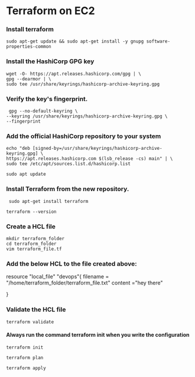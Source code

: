 # Terraform on EC2

### Install terraform


```
sudo apt-get update && sudo apt-get install -y gnupg software-properties-common
```

### Install the HashiCorp GPG key

```
wget -O- https://apt.releases.hashicorp.com/gpg | \
gpg --dearmor | \
sudo tee /usr/share/keyrings/hashicorp-archive-keyring.gpg
```

### Verify the key's fingerprint.

```
 gpg --no-default-keyring \
--keyring /usr/share/keyrings/hashicorp-archive-keyring.gpg \
--fingerprint
```

### Add the official HashiCorp repository to your system
```
echo "deb [signed-by=/usr/share/keyrings/hashicorp-archive-keyring.gpg] \
https://apt.releases.hashicorp.com $(lsb_release -cs) main" | \
sudo tee /etc/apt/sources.list.d/hashicorp.list
```
```
sudo apt update

```
### Install Terraform from the new repository.
```
 sudo apt-get install terraform
 ```
 ```
 terraform --version
 ```
 
### Create a HCL file 
```
mkdir terraform_folder
cd terraform_folder
vim terraform_file.tf
```
 ### Add the below HCL to the file created above:
 
resource "local_file" "devops"{
		filename = "/home/terraform_folder/terraform_file.txt"
		content ="hey there"

}


### Validate the HCL file

```
terraform validate
```
 
 #### Always run the command terraform init when you write the configuration
 
 ```
 terraform init
 ```
 
  ```
 terraform plan
 ```
 
   ```
 terraform apply
 ```